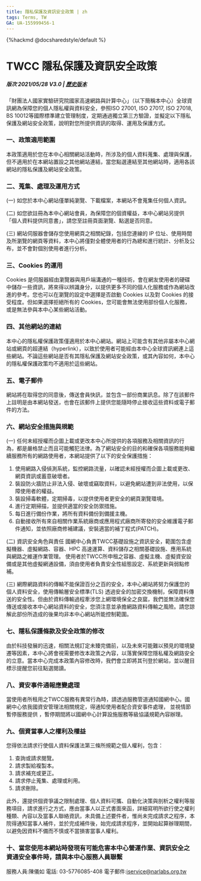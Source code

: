 ```yaml
---
title: 隱私保護及資訊安全政策 | zh
tags: Terms, TW
GA: UA-155999456-1
---
```


{%hackmd @docsharedstyle/default %}

# TWCC 隱私保護及資訊安全政策

##### 版次 2021/05/28 V3.0 | [<ins>歷史版本</ins>](https://man.twcc.ai/@twccdocs/terms-prior-privacy-and-security-zh)

「財團法人國家實驗研究院國家高速網路與計算中心」（以下簡稱本中心）全球資訊網為保障您的個人隱私權與資料安全，參照ISO 27001, ISO 27017, ISO 27018, BS 10012等國際標準建立管理制度，定期通過獨立第三方驗證，並擬定以下隱私保護及網站安全政策，說明對您所提供資訊的取得、運用及保護方式。

### 一、政策適用範圍
本政策適用於您在本中心相關網站活動時，所涉及的個人資料蒐集、處理與保護，但不適用於在本網站置設之其他網站連結，當您點選連結至其他網站時，適用各該網站的隱私保護及網站安全政策。

### 二、蒐集、處理及運用方式

(一) 如您於本中心網站僅單純瀏覽、下載檔案，本網站不會蒐集任何個人資訊。

(二) 如您欲註冊為本中心網站會員，為保障您的個資權益，本中心網站另提供「個人資料提供同意書」，請您至註冊頁面瀏覽、點選是否同意。

(三) 網站伺服器會儲存您使用網頁之相關紀錄，包括您連線的 IP 位址、使用時間及所瀏覽的網頁等資料，本中心將僅對全體使用者的行為總和進行統計、分析及公布，並不會對個別使用者進行分析。


### 三、Cookies 的運用

Cookies 是伺服器經由瀏覽器與用戶端溝通的一種技術，會在網友使用者的硬碟中儲存一些資訊，將來得以辨識身分，以提供更多不同的個人化服務或作為網站改進的參考。您也可以在瀏覽的設定中選擇是否啟動 Cookies 以及對 Cookies 的接受程度。但如果選擇拒絕所有的 Cookies，您可能會無法使用部份個人化服務，或是無法參與本中心某些網站活動。

### 四、其他網站的連結

本中心的隱私權保護政策僅適用於本中心網站。網站上可能含有其他非屬本中心網站或網頁的超連結（hyperlink），以致於使用者可能經由本中心全球資訊網連上這些網站。不論這些網站是否有其隱私保護及網站安全政策，或其內容如何，本中心的隱私權保護政策均不適用於這些網站。

### 五、電子郵件

網站將在取得您的同意後，傳送會員快訊，並包含一部份商業訊息。除了在該郵件上註明是由本網站發送，也會在該郵件上提供您能隨時停止接收這些資料或電子郵件的方法。

### 六、網站安全措施與規範

(一) 任何未經授權而企圖上載或更改本中心所提供的各項服務及相關資訊的行
為，都是嚴格禁止而且可能觸犯法律。為了網站安全的目的和確保各項服務能夠繼續服務所有的網路使用者，本網站提供了以下的安全保護措施：

1. 使用網路入侵偵測系統，監控網路流量，以確認未經授權而企圖上載或更改、網頁資訊或蓄意破壞者。
2. 裝設防火牆防止非法入侵、破壞或竊取資料，以避免網站遭到非法使用，以保障使用者的權益。
3. 裝設掃毒軟體，定期掃毒，以提供使用者更安全的網頁瀏覽環境。
4. 進行定期掃描，並提供適當的安全防禦措施。
5. 每日進行備份作業，將所有資料備份到備援主機。
6. 自動接收所有來自相關作業系統廠商或應用程式廠商所寄發的安全維護電子郵件通知，並依照廠商修補建議，安裝適當的補丁程式(PATCH)。

(二) 資訊安全角色與責任
國網中心負責TWCC基礎設施之資訊安全，範圍包含虛擬機器、虛擬網路、容器、HPC 高速運算、資料儲存之相關基礎設施、應用系統與網路之維運作業管理。
使用者於TWCC所申租之容器、虛擬主機、虛擬資安設備或是其他虛擬網通設備，須由使用者負責安全性組態設定、系統更新與弱點修補。

(三) 網際網路資料的傳輸不能保證百分之百的安全，本中心網站將努力保護您的個人資料安全，使用傳輸層安全標準(TLS) 透過安全的加密交換機制，保障資料傳送的安全性。但由於資料傳輸過程牽涉您上網環境保全之良窳，我們並無法確保您傳送或接收本中心網站資料的安全，您須注意並承擔網路資料傳輸之風險。請您諒解此部份所造成的後果均非本中心網站所能控制範圍。


### 七、隱私保護條款及安全政策的修改

由於科技發展的迅速，相關法規訂定未臻完備前，以及未來可能難以預見的環境變遷等因素，本中心將會視需要修改本政策之內容，以落實保障您隱私權及網路安全的立意。當本中心完成本政策內容修改時，我們會立即將其刊登於網站，並以醒目標示提醒您前往點選閱讀。

### 八、資安事件通報應變處理

當使用者所租用之TWCC服務有異常行為時，請透過服務管道通知國網中心。國網中心依我國資安管理法相關規定，得通知使用者配合資安事件處理，
並視情節暫停服務提供 ，暫停期間將以國網中心計算設施服務等級協議規範內容辦理。

### 九、個資當事人之權利及權益

您得依法請求行使個人資料保護法第三條所規範之個人權利，包含：
1. 查詢或請求閱覽。
2. 請求製給複製本。
3. 請求補充或更正。
4. 請求停止蒐集、處理或利用。
5. 請求刪除。

此外，還提供個資爭議之限制處理、個人資料可攜、自動化決策與剖析之權利等服務項目，請求進行之方式，應由當事人以正式書面來函，詳細寫明所欲行使之權利種類、內容以及當事人聯絡資訊，未具備上述要件者，惟尚未完成請求之程序，本院得通知當事人補件，並於完成補件後，始完成請求程序，並開始起算辦理期間，以避免因資料不備而不慎或不當損害當事人權利。

### 十、當您使用本網站時發現有可能危害本中心營運作業、資訊安全之資通安全事件時，請與本中心服務人員聯繫

服務人員:陳儀如
電話: 03-5776085-408
電子郵件:iservice@narlabs.org.tw